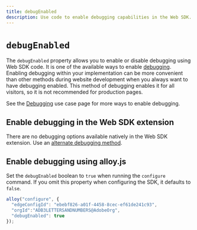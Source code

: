 ```yaml
---
title: debugEnabled
description: Use code to enable debugging capabilities in the Web SDK.
---
```

# `debugEnabled`

The `debugEnabled` property allows you to enable or disable debugging using Web SDK code. It is one of the available ways to enable [debugging](../../use-cases/debugging.md). Enabling debugging within your implementation can be more convenient than other methods during website development when you always want to have debugging enabled. This method of debugging enables it for all visitors, so it is not recommended for production pages.

See the [Debugging](../../use-cases/debugging.md) use case page for more ways to enable debugging.

## Enable debugging in the Web SDK extension

There are no debugging options available natively in the Web SDK extension. Use an [alternate debugging method](../../use-cases/debugging.md).

## Enable debugging using alloy.js

Set the `debugEnabled` boolean to `true` when running the `configure` command. If you omit this property when configuring the SDK, it defaults to `false`.

```js
alloy("configure", {
  "edgeConfigId": "ebebf826-a01f-4458-8cec-ef61de241c93",
  "orgId":"ADB3LETTERSANDNUMBERS@AdobeOrg",
  "debugEnabled": true
});
```
